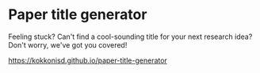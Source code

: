 # Paper title generator

Feeling stuck? Can't find a cool-sounding title for your next research idea? Don't worry, we've got
you covered!

<https://kokkonisd.github.io/paper-title-generator>
